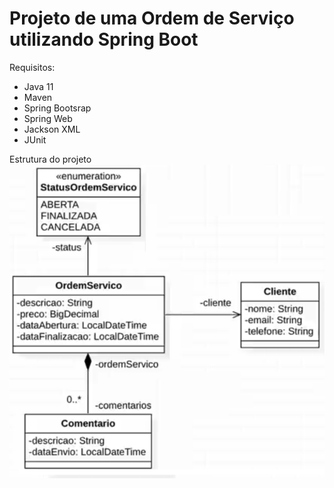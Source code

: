 # Projeto de uma Ordem de Serviço utilizando Spring Boot
Requisitos:
* Java 11
* Maven
* Spring Bootsrap 
* Spring Web
* Jackson XML
* JUnit


Estrutura do projeto
![Optional Text](structure.png)